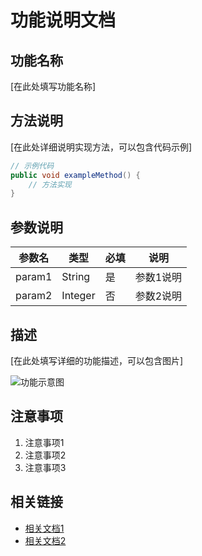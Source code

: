 # 功能说明文档

## 功能名称
[在此处填写功能名称]

## 方法说明
[在此处详细说明实现方法，可以包含代码示例]

```java
// 示例代码
public void exampleMethod() {
    // 方法实现
}
```

## 参数说明
| 参数名 | 类型 | 必填 | 说明 |
|--------|------|------|------|
| param1 | String | 是 | 参数1说明 |
| param2 | Integer | 否 | 参数2说明 |

## 描述
[在此处填写详细的功能描述，可以包含图片]

![功能示意图](图片URL)

## 注意事项
1. 注意事项1
2. 注意事项2
3. 注意事项3

## 相关链接
- [相关文档1](链接1)
- [相关文档2](链接2) 
